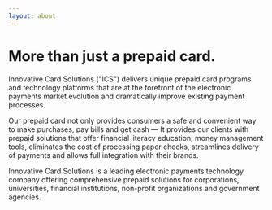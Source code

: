 ```yaml
---
layout: about
---
```

# More than just a prepaid card.

Innovative Card Solutions ("ICS") delivers unique prepaid card programs and
technology platforms that are at the forefront of the electronic payments
market evolution and dramatically improve existing payment
processes.

Our prepaid card not only provides consumers a safe and convenient way to
make purchases, pay bills and get cash &mdash; It provides our clients with
prepaid solutions that offer financial literacy education, money management
tools, eliminates the cost of processing paper checks, streamlines delivery
of payments and allows full integration with their brands.

Innovative Card Solutions is a leading electronic payments technology company
offering comprehensive prepaid solutions for corporations, universities,
financial institutions, non-profit organizations and government agencies.
